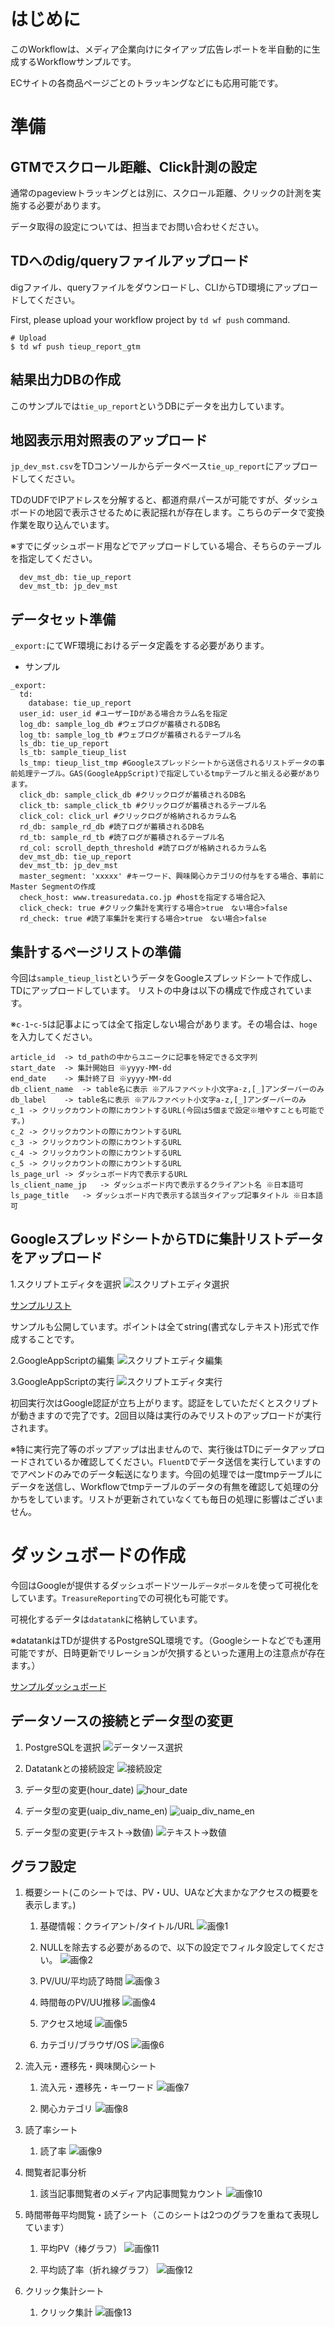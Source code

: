 # はじめに

このWorkflowは、メディア企業向けにタイアップ広告レポートを半自動的に生成するWorkflowサンプルです。  
  
ECサイトの各商品ページごとのトラッキングなどにも応用可能です。
  
# 準備

## GTMでスクロール距離、Click計測の設定

通常のpageviewトラッキングとは別に、スクロール距離、クリックの計測を実施する必要があります。
  
データ取得の設定については、担当までお問い合わせください。

  
## TDへのdig/queryファイルアップロード

digファイル、queryファイルをダウンロードし、CLIからTD環境にアップロードしてください。
  
First, please upload your workflow project by `td wf push` command.
```
# Upload
$ td wf push tieup_report_gtm
```

  
## 結果出力DBの作成

このサンプルでは`tie_up_report`というDBにデータを出力しています。

  
## 地図表示用対照表のアップロード

`jp_dev_mst.csv`をTDコンソールからデータベース`tie_up_report`にアップロードしてください。
  
TDのUDFでIPアドレスを分解すると、都道府県パースが可能ですが、ダッシュボードの地図で表示させるために表記揺れが存在します。こちらのデータで変換作業を取り込んでいます。
  
※すでにダッシュボード用などでアップロードしている場合、そちらのテーブルを指定してください。

```
  dev_mst_db: tie_up_report
  dev_mst_tb: jp_dev_mst
```
  
## データセット準備

`_export:`にてWF環境におけるデータ定義をする必要があります。

- サンプル
```
_export:
  td:
    database: tie_up_report
  user_id: user_id #ユーザーIDがある場合カラム名を指定
  log_db: sample_log_db #ウェブログが蓄積されるDB名
  log_tb: sample_log_tb #ウェブログが蓄積されるテーブル名
  ls_db: tie_up_report
  ls_tb: sample_tieup_list
  ls_tmp: tieup_list_tmp #Googleスプレッドシートから送信されるリストデータの事前処理テーブル。GAS(GoogleAppScript)で指定しているtmpテーブルと揃える必要があります。
  click_db: sample_click_db #クリックログが蓄積されるDB名
  click_tb: sample_click_tb #クリックログが蓄積されるテーブル名
  click_col: click_url #クリックログが格納されるカラム名
  rd_db: sample_rd_db #読了ログが蓄積されるDB名
  rd_tb: sample_rd_tb #読了ログが蓄積されるテーブル名
  rd_col: scroll_depth_threshold #読了ログが格納されるカラム名
  dev_mst_db: tie_up_report
  dev_mst_tb: jp_dev_mst
  master_segment: 'xxxxx' #キーワード、興味関心カテゴリの付与をする場合、事前にMaster Segmentの作成
  check_host: www.treasuredata.co.jp #hostを指定する場合記入
  click_check: true #クリック集計を実行する場合>true　ない場合>false
  rd_check: true #読了率集計を実行する場合>true　ない場合>false
```

  
## 集計するページリストの準備

今回は`sample_tieup_list`というデータをGoogleスプレッドシートで作成し、TDにアップロードしています。
リストの中身は以下の構成で作成されています。
  
※`c-1`-`c-5`は記事よにっては全て指定しない場合があります。その場合は、`hoge`を入力してください。

```
article_id	-> td_pathの中からユニークに記事を特定できる文字列
start_date	-> 集計開始日 ※yyyy-MM-dd
end_date	-> 集計終了日 ※yyyy-MM-dd
db_client_name	-> table名に表示 ※アルファベット小文字a-z,[_]アンダーバーのみ
db_label	-> table名に表示 ※アルファベット小文字a-z,[_]アンダーバーのみ
c_1	-> クリックカウントの際にカウントするURL(今回は5個まで設定※増やすことも可能です。)
c_2	-> クリックカウントの際にカウントするURL
c_3	-> クリックカウントの際にカウントするURL
c_4	-> クリックカウントの際にカウントするURL
c_5	-> クリックカウントの際にカウントするURL
ls_page_url	-> ダッシュボード内で表示するURL
ls_client_name_jp	-> ダッシュボード内で表示するクライアント名 ※日本語可
ls_page_title	-> ダッシュボード内で表示する該当タイアップ記事タイトル ※日本語可
```
  
## GoogleスプレッドシートからTDに集計リストデータをアップロード
  
1.スクリプトエディタを選択
![スクリプトエディタ選択](https://github.com/tsukaharakazuki/image/blob/master/tieup_gs_1.png?raw=true "スクリプトエディタ")
  
[サンプルリスト](https://datastudio.google.com/open/1MHYfrBTWqVa1nC-VRHhnzbAyPpVi7Uff)
  
サンプルも公開しています。ポイントは全てstring(書式なしテキスト)形式で作成することです。 
  
2.GoogleAppScriptの編集
![スクリプトエディタ編集](https://github.com/tsukaharakazuki/image/blob/master/tieup_gs_2.png?raw=true "スクリプトエディタ編集")
  
3.GoogleAppScriptの実行
![スクリプトエディタ実行](https://github.com/tsukaharakazuki/image/blob/master/tieup_gs_3.png?raw=true "スクリプトエディタ実行")
  
初回実行次はGoogle認証が立ち上がります。認証をしていただくとスクリプトが動きますので完了です。2回目以降は実行のみでリストのアップロードが実行されます。
  
※特に実行完了等のポップアップは出ませんので、実行後はTDにデータアップロードされているか確認してください。`FluentD`でデータ送信を実行していますのでアペンドのみでのデータ転送になります。今回の処理では一度tmpテーブルにデータを送信し、Workflowでtmpテーブルのデータの有無を確認して処理の分かちをしています。リストが更新されていなくても毎日の処理に影響はございません。
  
# ダッシュボードの作成
  
今回はGoogleが提供するダッシュボードツール`データポータル`を使って可視化をしています。`TreasureReporting`での可視化も可能です。
  
可視化するデータは`datatank`に格納しています。
  
※datatankはTDが提供するPostgreSQL環境です。（Googleシートなどでも運用可能ですが、日時更新でリレーションが欠損するといった運用上の注意点が存在ます。）

[サンプルダッシュボード](https://docs.google.com/spreadsheets/d/1uuwHBj_CSeaWT9JMWbdC8eewNEWrLQS1R8Lxp1yNEc0/edit?usp=sharing)
  
## データソースの接続とデータ型の変更

1. PostgreSQLを選択
![データソース選択](https://github.com/tsukaharakazuki/image/blob/master/dataportal_1.png?raw=true "データソース")
  
2. Datatankとの接続設定
![接続設定](https://github.com/tsukaharakazuki/image/blob/master/dataportal_2.png?raw=true "データソース")

3. データ型の変更(hour_date)
![hour_date](https://github.com/tsukaharakazuki/image/blob/master/dataportal_3.png?raw=true "hour_date")

4. データ型の変更(uaip_div_name_en)
![uaip_div_name_en](https://github.com/tsukaharakazuki/image/blob/master/dataportal_4.png?raw=true "uaip_div_name_en")

5. データ型の変更(テキスト->数値)
![テキスト->数値](https://github.com/tsukaharakazuki/image/blob/master/dataportal_5.png?raw=true "テキスト->数値")
　
## グラフ設定

1. 概要シート(このシートでは、PV・UU、UAなど大まかなアクセスの概要を表示します。)
  
   1. 基礎情報：クライアント/タイトル/URL
    ![画像1](https://github.com/tsukaharakazuki/image/blob/master/dataportal_graph_1.png?raw=true "画像1")
    
   2. NULLを除去する必要があるので、以下の設定でフィルタ設定してください。
    ![画像2](https://github.com/tsukaharakazuki/image/blob/master/dataportal_graph_2.png?raw=true "画像2")
   
   3. PV/UU/平均読了時間
    ![画像３](https://github.com/tsukaharakazuki/image/blob/master/dataportal_graph_3.png?raw=true "画像３")   
   
   4. 時間毎のPV/UU推移
    ![画像4](https://github.com/tsukaharakazuki/image/blob/master/dataportal_graph_4.png?raw=true "画像4")  
   
   5. アクセス地域
    ![画像5](https://github.com/tsukaharakazuki/image/blob/master/dataportal_graph_5.png?raw=true "画像5")  
   
   6. カテゴリ/ブラウザ/OS
    ![画像6](https://github.com/tsukaharakazuki/image/blob/master/dataportal_graph_6.png?raw=true "画像6")     

2. 流入元・遷移先・興味関心シート
  
   1. 流入元・遷移先・キーワード
    ![画像7](https://github.com/tsukaharakazuki/image/blob/master/dataportal_graph_7.png?raw=true "画像7") 
    
   2. 関心カテゴリ
    ![画像8](https://github.com/tsukaharakazuki/image/blob/master/dataportal_graph_8.png?raw=true "画像8")    
  
3. 読了率シート
  
   1. 読了率
    ![画像9](https://github.com/tsukaharakazuki/image/blob/master/dataportal_graph_9.png?raw=true "画像9")   
  
4. 閲覧者記事分析
  
   1. 該当記事閲覧者のメディア内記事閲覧カウント
    ![画像10](https://github.com/tsukaharakazuki/image/blob/master/dataportal_graph_10.png?raw=true "画像10")  
  
5. 時間帯毎平均閲覧・読了シート（このシートは2つのグラフを重ねて表現しています）
  
   1. 平均PV（棒グラフ）
    ![画像11](https://github.com/tsukaharakazuki/image/blob/master/dataportal_graph_11.png?raw=true "画像11")  
  
   2. 平均読了率（折れ線グラフ）
    ![画像12](https://github.com/tsukaharakazuki/image/blob/master/dataportal_graph_12.png?raw=true "画像12")  
  
6. クリック集計シート
  
   1. クリック集計
    ![画像13](https://github.com/tsukaharakazuki/image/blob/master/dataportal_graph_13.png?raw=true "画像13")  
